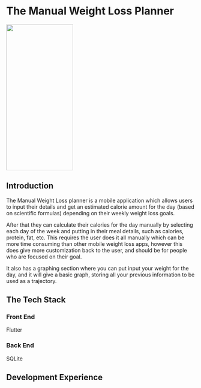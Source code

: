 # The Manual Weight Loss Planner
<img src="https://github.com/hschuch-04/weight-loss-planner/assets/46430331/25dab6ce-a348-4330-8d18-f0af9f5622c0" width="178" height="389" />

## Introduction
The Manual Weight Loss planner is a mobile application which allows users to input their details and get an estimated calorie amount for the day (based on scientific formulas) depending on their weekly weight loss goals. 

After that they can calculate their calories for the day manually by selecting each day of the week and putting in their meal details, such as calories, protein, fat, etc. This requires the user does it all manually which can be more time consuming than other mobile weight loss apps, however this does give more customization back to the user, and should be for people who are focused on their goal. 

It also has a graphing section where you can put input your weight for the day, and it will give a basic graph, storing all your previous information to be used as a trajectory.

## The Tech Stack
### Front End
Flutter

### Back End
SQLite

## Development Experience
